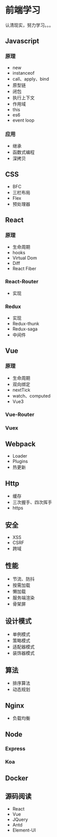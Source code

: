 # 前端学习

认清现实，努力学习。。。

## Javascript

### 原理

+ new
+ instanceof
+ call、apply、bind
+ 原型链
+ 闭包
+ 执行上下文
+ 作用域
+ this
+ es6
+ event loop

### 应用

+ 继承
+ 函数式编程
+ 深拷贝

## CSS

+ BFC
+ 三栏布局
+ Flex
+ 预处理器

## React

### 原理

+ 生命周期
+ hooks
+ Virtual Dom
+ Diff
+ React Fiber

### React-Router

+ 实现

### Redux

+ 实现
+ Redux-thunk
+ Redux-saga
+ 中间件

## Vue

### 原理

+ 生命周期
+ 双向绑定
+ nextTick
+ watch、computed
+ Vue3

### Vue-Router

### Vuex

## Webpack

+ Loader
+ Plugins
+ 热更新

## Http

+ 缓存
+ 三次握手、四次挥手
+ https

## 安全

+ XSS
+ CSRF
+ 跨域

## 性能

+ 节流、防抖
+ 按需加载
+ 懒加载
+ 服务端渲染
+ 骨架屏



## 设计模式

+ 单例模式
+ 策略模式
+ 适配器模式
+ 装饰器模式

## 算法

+ 排序算法
+ 动态规划

## Nginx

+ 负载均衡

## Node

### Express

### Koa



## Docker



## 源码阅读

+ React
+ Vue
+ JQuery
+ Antd
+ Element-UI

